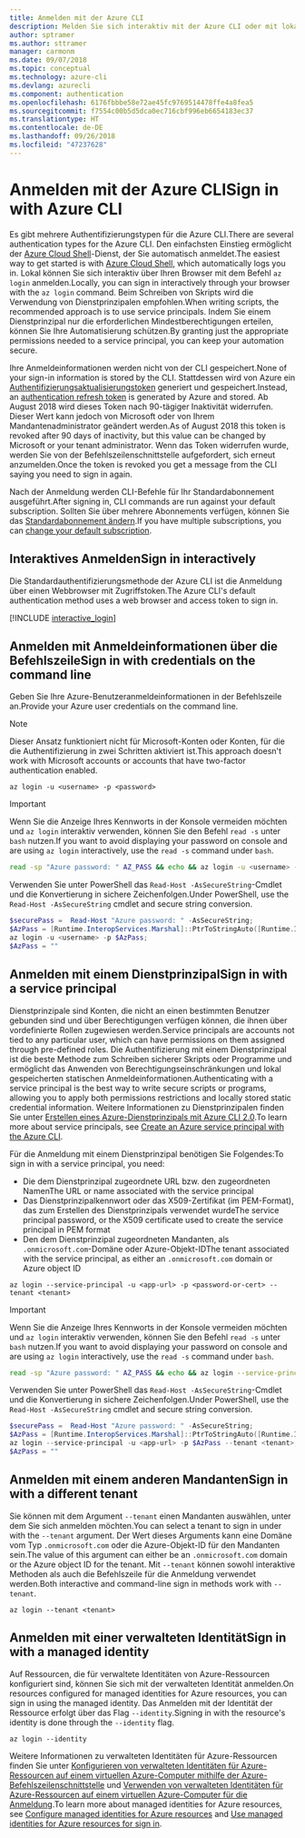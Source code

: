 ```yaml
---
title: Anmelden mit der Azure CLI
description: Melden Sie sich interaktiv mit der Azure CLI oder mit lokalen Anmeldeinformationen an.
author: sptramer
ms.author: sttramer
manager: carmonm
ms.date: 09/07/2018
ms.topic: conceptual
ms.technology: azure-cli
ms.devlang: azurecli
ms.component: authentication
ms.openlocfilehash: 6176fbbbe58e72ae45fc9769514478ffe4a8fea5
ms.sourcegitcommit: f7554c00b5d5dca0ec716cbf996eb6654183ec37
ms.translationtype: HT
ms.contentlocale: de-DE
ms.lasthandoff: 09/26/2018
ms.locfileid: "47237628"
---
```

# <a name="sign-in-with-azure-cli"></a><span data-ttu-id="f45e4-103">Anmelden mit der Azure CLI</span><span class="sxs-lookup"><span data-stu-id="f45e4-103">Sign in with Azure CLI</span></span> 

<span data-ttu-id="f45e4-104">Es gibt mehrere Authentifizierungstypen für die Azure CLI.</span><span class="sxs-lookup"><span data-stu-id="f45e4-104">There are several authentication types for the Azure CLI.</span></span> <span data-ttu-id="f45e4-105">Den einfachsten Einstieg ermöglicht der [Azure Cloud Shell](/azure/cloud-shell/overview)-Dienst, der Sie automatisch anmeldet.</span><span class="sxs-lookup"><span data-stu-id="f45e4-105">The easiest way to get started is with [Azure Cloud Shell](/azure/cloud-shell/overview), which automatically logs you in.</span></span> <span data-ttu-id="f45e4-106">Lokal können Sie sich interaktiv über Ihren Browser mit dem Befehl `az login` anmelden.</span><span class="sxs-lookup"><span data-stu-id="f45e4-106">Locally, you can sign in interactively through your browser with the `az login` command.</span></span> <span data-ttu-id="f45e4-107">Beim Schreiben von Skripts wird die Verwendung von Dienstprinzipalen empfohlen.</span><span class="sxs-lookup"><span data-stu-id="f45e4-107">When writing scripts, the recommended approach is to use service principals.</span></span> <span data-ttu-id="f45e4-108">Indem Sie einem Dienstprinzipal nur die erforderlichen Mindestberechtigungen erteilen, können Sie Ihre Automatisierung schützen.</span><span class="sxs-lookup"><span data-stu-id="f45e4-108">By granting just the appropriate permissions needed to a service principal, you can keep your automation secure.</span></span>

<span data-ttu-id="f45e4-109">Ihre Anmeldeinformationen werden nicht von der CLI gespeichert.</span><span class="sxs-lookup"><span data-stu-id="f45e4-109">None of your sign-in information is stored by the CLI.</span></span> <span data-ttu-id="f45e4-110">Stattdessen wird von Azure ein [Authentifizierungsaktualisierungstoken](https://docs.microsoft.com/en-us/azure/active-directory/develop/v1-id-and-access-tokens#refresh-tokens) generiert und gespeichert.</span><span class="sxs-lookup"><span data-stu-id="f45e4-110">Instead, an [authentication refresh token](https://docs.microsoft.com/en-us/azure/active-directory/develop/v1-id-and-access-tokens#refresh-tokens) is generated by Azure and stored.</span></span> <span data-ttu-id="f45e4-111">Ab August 2018 wird dieses Token nach 90-tägiger Inaktivität widerrufen. Dieser Wert kann jedoch von Microsoft oder von Ihrem Mandantenadministrator geändert werden.</span><span class="sxs-lookup"><span data-stu-id="f45e4-111">As of August 2018 this token is revoked after 90 days of inactivity, but this value can be changed by Microsoft or your tenant administrator.</span></span> <span data-ttu-id="f45e4-112">Wenn das Token widerrufen wurde, werden Sie von der Befehlszeilenschnittstelle aufgefordert, sich erneut anzumelden.</span><span class="sxs-lookup"><span data-stu-id="f45e4-112">Once the token is revoked you get a message from the CLI saying you need to sign in again.</span></span>

<span data-ttu-id="f45e4-113">Nach der Anmeldung werden CLI-Befehle für Ihr Standardabonnement ausgeführt.</span><span class="sxs-lookup"><span data-stu-id="f45e4-113">After signing in, CLI commands are run against your default subscription.</span></span> <span data-ttu-id="f45e4-114">Sollten Sie über mehrere Abonnements verfügen, können Sie das [Standardabonnement ändern](manage-azure-subscriptions-azure-cli.md).</span><span class="sxs-lookup"><span data-stu-id="f45e4-114">If you have multiple subscriptions, you can [change your default subscription](manage-azure-subscriptions-azure-cli.md).</span></span>

## <a name="sign-in-interactively"></a><span data-ttu-id="f45e4-115">Interaktives Anmelden</span><span class="sxs-lookup"><span data-stu-id="f45e4-115">Sign in interactively</span></span>

<span data-ttu-id="f45e4-116">Die Standardauthentifizierungsmethode der Azure CLI ist die Anmeldung über einen Webbrowser mit Zugriffstoken.</span><span class="sxs-lookup"><span data-stu-id="f45e4-116">The Azure CLI's default authentication method uses a web browser and access token to sign in.</span></span>

[!INCLUDE [interactive_login](includes/interactive-login.md)]

## <a name="sign-in-with-credentials-on-the-command-line"></a><span data-ttu-id="f45e4-117">Anmelden mit Anmeldeinformationen über die Befehlszeile</span><span class="sxs-lookup"><span data-stu-id="f45e4-117">Sign in with credentials on the command line</span></span>

<span data-ttu-id="f45e4-118">Geben Sie Ihre Azure-Benutzeranmeldeinformationen in der Befehlszeile an.</span><span class="sxs-lookup"><span data-stu-id="f45e4-118">Provide your Azure user credentials on the command line.</span></span>

> [!Note]
> <span data-ttu-id="f45e4-119">Dieser Ansatz funktioniert nicht für Microsoft-Konten oder Konten, für die die Authentifizierung in zwei Schritten aktiviert ist.</span><span class="sxs-lookup"><span data-stu-id="f45e4-119">This approach doesn't work with Microsoft accounts or accounts that have two-factor authentication enabled.</span></span>

```azurecli
az login -u <username> -p <password>
```

> [!IMPORTANT]
> <span data-ttu-id="f45e4-120">Wenn Sie die Anzeige Ihres Kennworts in der Konsole vermeiden möchten und `az login` interaktiv verwenden, können Sie den Befehl `read -s` unter `bash` nutzen.</span><span class="sxs-lookup"><span data-stu-id="f45e4-120">If you want to avoid displaying your password on console and are using `az login` interactively, use the `read -s` command under `bash`.</span></span>
>
> ```bash
> read -sp "Azure password: " AZ_PASS && echo && az login -u <username> -p $AZ_PASS
> ```
>
> <span data-ttu-id="f45e4-121">Verwenden Sie unter PowerShell das `Read-Host -AsSecureString`-Cmdlet und die Konvertierung in sichere Zeichenfolgen.</span><span class="sxs-lookup"><span data-stu-id="f45e4-121">Under PowerShell, use the `Read-Host -AsSecureString` cmdlet and secure string conversion.</span></span>
>
> ```powershell
> $securePass =  Read-Host "Azure password: " -AsSecureString;
> $AzPass = [Runtime.InteropServices.Marshal]::PtrToStringAuto([Runtime.InteropServices.Marshal]::SecureStringToBSTR($securePass));
> az login -u <username> -p $AzPass;
> $AzPass = ""
> ```

## <a name="sign-in-with-a-service-principal"></a><span data-ttu-id="f45e4-122">Anmelden mit einem Dienstprinzipal</span><span class="sxs-lookup"><span data-stu-id="f45e4-122">Sign in with a service principal</span></span>

<span data-ttu-id="f45e4-123">Dienstprinzipale sind Konten, die nicht an einen bestimmten Benutzer gebunden sind und über Berechtigungen verfügen können, die ihnen über vordefinierte Rollen zugewiesen werden.</span><span class="sxs-lookup"><span data-stu-id="f45e4-123">Service principals are accounts not tied to any particular user, which can have permissions on them assigned through pre-defined roles.</span></span> <span data-ttu-id="f45e4-124">Die Authentifizierung mit einem Dienstprinzipal ist die beste Methode zum Schreiben sicherer Skripts oder Programme und ermöglicht das Anwenden von Berechtigungseinschränkungen und lokal gespeicherten statischen Anmeldeinformationen.</span><span class="sxs-lookup"><span data-stu-id="f45e4-124">Authenticating with a service principal is the best way to write secure scripts or programs, allowing you to apply both permissions restrictions and locally stored static credential information.</span></span> <span data-ttu-id="f45e4-125">Weitere Informationen zu Dienstprinzipalen finden Sie unter [Erstellen eines Azure-Dienstprinzipals mit Azure CLI 2.0](create-an-azure-service-principal-azure-cli.md).</span><span class="sxs-lookup"><span data-stu-id="f45e4-125">To learn more about service principals, see [Create an Azure service principal with the Azure CLI](create-an-azure-service-principal-azure-cli.md).</span></span>

<span data-ttu-id="f45e4-126">Für die Anmeldung mit einem Dienstprinzipal benötigen Sie Folgendes:</span><span class="sxs-lookup"><span data-stu-id="f45e4-126">To sign in with a service principal, you need:</span></span>

* <span data-ttu-id="f45e4-127">Die dem Dienstprinzipal zugeordnete URL bzw. den zugeordneten Namen</span><span class="sxs-lookup"><span data-stu-id="f45e4-127">The URL or name associated with the service principal</span></span>
* <span data-ttu-id="f45e4-128">Das Dienstprinzipalkennwort oder das X509-Zertifikat (im PEM-Format), das zum Erstellen des Dienstprinzipals verwendet wurde</span><span class="sxs-lookup"><span data-stu-id="f45e4-128">The service principal password, or the X509 certificate used to create the service principal in PEM format</span></span>
* <span data-ttu-id="f45e4-129">Den dem Dienstprinzipal zugeordneten Mandanten, als `.onmicrosoft.com`-Domäne oder Azure-Objekt-ID</span><span class="sxs-lookup"><span data-stu-id="f45e4-129">The tenant associated with the service principal, as either an `.onmicrosoft.com` domain or Azure object ID</span></span>

```azurecli
az login --service-principal -u <app-url> -p <password-or-cert> --tenant <tenant>
```

> [!IMPORTANT]
> <span data-ttu-id="f45e4-130">Wenn Sie die Anzeige Ihres Kennworts in der Konsole vermeiden möchten und `az login` interaktiv verwenden, können Sie den Befehl `read -s` unter `bash` nutzen.</span><span class="sxs-lookup"><span data-stu-id="f45e4-130">If you want to avoid displaying your password on console and are using `az login` interactively, use the `read -s` command under `bash`.</span></span>
>
> ```bash
> read -sp "Azure password: " AZ_PASS && echo && az login --service-principal -u <app-url> -p $AZ_PASS --tenant <tenant>
> ```
>
> <span data-ttu-id="f45e4-131">Verwenden Sie unter PowerShell das `Read-Host -AsSecureString`-Cmdlet und die Konvertierung in sichere Zeichenfolgen.</span><span class="sxs-lookup"><span data-stu-id="f45e4-131">Under PowerShell, use the `Read-Host -AsSecureString` cmdlet and secure string conversion.</span></span>
>
> ```powershell
> $securePass =  Read-Host "Azure password: " -AsSecureString;
> $AzPass = [Runtime.InteropServices.Marshal]::PtrToStringAuto([Runtime.InteropServices.Marshal]::SecureStringToBSTR($securePass));
> az login --service-principal -u <app-url> -p $AzPass --tenant <tenant>;
> $AzPass = ""
> ```

## <a name="sign-in-with-a-different-tenant"></a><span data-ttu-id="f45e4-132">Anmelden mit einem anderen Mandanten</span><span class="sxs-lookup"><span data-stu-id="f45e4-132">Sign in with a different tenant</span></span>

<span data-ttu-id="f45e4-133">Sie können mit dem Argument `--tenant` einen Mandanten auswählen, unter dem Sie sich anmelden möchten.</span><span class="sxs-lookup"><span data-stu-id="f45e4-133">You can select a tenant to sign in under with the `--tenant` argument.</span></span> <span data-ttu-id="f45e4-134">Der Wert dieses Arguments kann eine Domäne vom Typ `.onmicrosoft.com` oder die Azure-Objekt-ID für den Mandanten sein.</span><span class="sxs-lookup"><span data-stu-id="f45e4-134">The value of this argument can either be an `.onmicrosoft.com` domain or the Azure object ID for the tenant.</span></span> <span data-ttu-id="f45e4-135">Mit `--tenant` können sowohl interaktive Methoden als auch die Befehlszeile für die Anmeldung verwendet werden.</span><span class="sxs-lookup"><span data-stu-id="f45e4-135">Both interactive and command-line sign in methods work with `--tenant`.</span></span>

```azurecli
az login --tenant <tenant>
```

## <a name="sign-in-with-a-managed-identity"></a><span data-ttu-id="f45e4-136">Anmelden mit einer verwalteten Identität</span><span class="sxs-lookup"><span data-stu-id="f45e4-136">Sign in with a managed identity</span></span>

<span data-ttu-id="f45e4-137">Auf Ressourcen, die für verwaltete Identitäten von Azure-Ressourcen konfiguriert sind, können Sie sich mit der verwalteten Identität anmelden.</span><span class="sxs-lookup"><span data-stu-id="f45e4-137">On resources configured for managed identities for Azure resources, you can sign in using the managed identity.</span></span> <span data-ttu-id="f45e4-138">Das Anmelden mit der Identität der Ressource erfolgt über das Flag `--identity`.</span><span class="sxs-lookup"><span data-stu-id="f45e4-138">Signing in with the resource's identity is done through the `--identity` flag.</span></span>

```azurecli
az login --identity
```

<span data-ttu-id="f45e4-139">Weitere Informationen zu verwalteten Identitäten für Azure-Ressourcen finden Sie unter [Konfigurieren von verwalteten Identitäten für Azure-Ressourcen auf einem virtuellen Azure-Computer mithilfe der Azure-Befehlszeilenschnittstelle](https://docs.microsoft.com/en-us/azure/active-directory/managed-identities-azure-resources/qs-configure-cli-windows-vm) und [Verwenden von verwalteten Identitäten für Azure-Ressourcen auf einem virtuellen Azure-Computer für die Anmeldung](https://docs.microsoft.com/en-us/azure/active-directory/managed-identities-azure-resources/how-to-use-vm-sign-in).</span><span class="sxs-lookup"><span data-stu-id="f45e4-139">To learn more about managed identities for Azure resources, see [Configure managed identities for Azure resources](https://docs.microsoft.com/en-us/azure/active-directory/managed-identities-azure-resources/qs-configure-cli-windows-vm) and [Use managed identities for Azure resources for sign in](https://docs.microsoft.com/en-us/azure/active-directory/managed-identities-azure-resources/how-to-use-vm-sign-in).</span></span>

